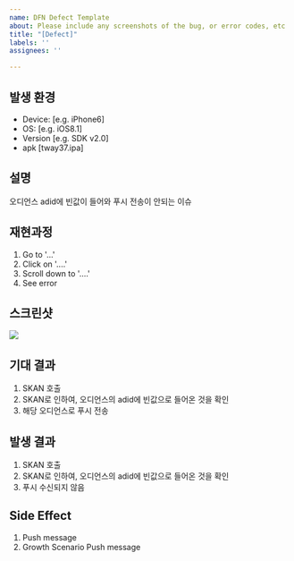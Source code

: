 ```yaml
---
name: DFN Defect Template
about: Please include any screenshots of the bug, or error codes, etc
title: "[Defect]"
labels: ''
assignees: ''

---
```


## 발생 환경
 - Device: [e.g. iPhone6]
 - OS: [e.g. iOS8.1]
 - Version [e.g. SDK v2.0]
 - apk [tway37.ipa]

## 설명
오디언스 adid에 빈값이 들어와 푸시 전송이 안되는 이슈

## 재현과정
1. Go to '...'
2. Click on '....'
3. Scroll down to '....'
4. See error

## 스크린샷
![](https://s3.orbi.kr/data/file/united/e47449c1004a6d8d1fcf4de5c4b37f73.jpeg)

## 기대 결과
1. SKAN 호출 
2. SKAN로 인하여, 오디언스의 adid에 빈값으로 들어온 것을 확인
3. 해당 오디언스로 푸시 전송

## 발생 결과
1. SKAN 호출 
2. SKAN로 인하여, 오디언스의 adid에 빈값으로 들어온 것을 확인
3. 푸시 수신되지 않음

## Side Effect
1. Push message
2. Growth Scenario Push message
